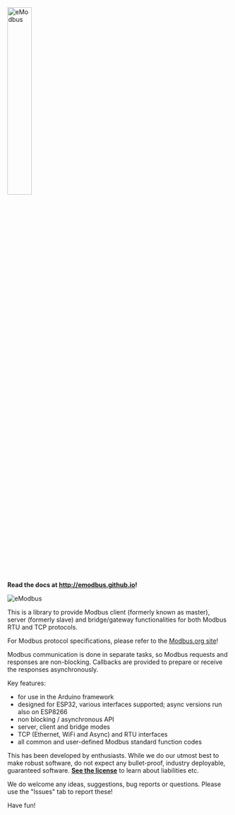 
<img src=https:https://github.com/eModbus/eModbus/blob/master/eModbusLogo.png width="33%" alt="eModbus">

**Read the docs at http://emodbus.github.io!**

![eModbus](https://github.com/eModbus/eModbus/workflows/Building/badge.svg)

This is a library to provide Modbus client (formerly known as master), server (formerly slave) and bridge/gateway functionalities for both Modbus RTU and TCP protocols.

For Modbus protocol specifications, please refer to the [Modbus.org site](https://www.modbus.org/specs.php)!

Modbus communication is done in separate tasks, so Modbus requests and responses are non-blocking. Callbacks are provided to prepare or receive the responses asynchronously.

Key features:
- for use in the Arduino framework
- designed for ESP32, various interfaces supported; async versions run also on ESP8266
- non blocking / asynchronous API
- server, client and bridge modes
- TCP (Ethernet, WiFi and Async) and RTU interfaces
- all common and user-defined Modbus standard function codes 

This has been developed by enthusiasts. While we do our utmost best to make robust software, do not expect any bullet-proof, industry deployable, guaranteed software. [**See the license**](https://github.com/eModbus/eModbus/blob/master/license.md) to learn about liabilities etc.

We do welcome any ideas, suggestions, bug reports or questions. Please use the "Issues" tab to report these!

Have fun!
